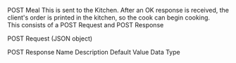 POST Meal
This is sent to the Kitchen. After an OK response is received, the client's order is printed in the kitchen, so the cook can begin cooking.  
This consists of a POST Request and POST Response

POST Request (JSON object)


POST Response
Name Description Default Value Data Type 
